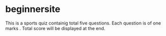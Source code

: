 # beginnersite

This is a sports quiz containig total five questions.
Each question is of one marks .
Total score will be displayed at the end.
